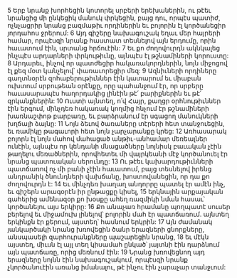 5 Երբ նրանք խորհեցին կոտորել սրբերի երեխաներին,
ու թէեւ նրանցից մի ընկեցիկ մանուկ փրկեցին,
բայց դու, որպէս պատիժ, ոչնչացրիր նրանց բազմաթիւ որդիներին
եւ բոլորին էլ կործանեցիր յորդահոս ջրերում:
6 Այդ գիշերը նախագուշակ եղաւ մեր հայրերի համար,
որպէսզի նրանք հաստատ տեսնելով այն երդումը,
որին հաւատում էին, սրտանց հրճուէին:
7 Եւ քո ժողովուրդն ակնկալեց ինչպէս արդարների փրկութիւնը,
այնպէս էլ թշնամիների կորուստը:
8 Արդարեւ, ինչով որ պատժեցիր հակառակորդներին,
նոյն միջոցով էլ քեզ մօտ կանչելով՝ փառաւորեցիր մեզ:
9 Ազնիւների որդիները գաղտնօրէն զոհաբերութիւններ էին կատարում
եւ միաբան ուխտում սրբութեան օրէնքը,
որը պահանջում էր, որ սրբերը հաւասարապէս հաղորդակից լինէին
թէ՛ բարիքներին եւ թէ՛ զրկանքներին:
10 Ուստի այնտեղ, ո՛վ Հայր, քաղցր օրհնութիւններ էին երգում,
մինչդեռ հակառակ կողմից հնչում էր թշնամիների խառնաշփոթ բարբառը,
եւ բարձրանում էր սգացող մանուկների խղճալի ձայնը:
11 Նոյն ձեւով ծառաները տէրերի հետ տանջուեցին,
եւ ռամիկը թագաւորի հետ նոյն չարչարանքը կրեց:
12 Առհասարակ բոլորն էլ նոյն մահով մահացած անթիւ-անհամար մեռեալներ ունէին,
այնպէս որ կենդանի մնացածները նոյնիսկ բաւական չէին թաղելու մեռածներին,
որովհետեւ մի վայրկեանի մէջ կործանուել էր նրանց պատուական սերունդը:
13 Ու թէեւ կախարդութիւնների պատճառով ոչ մի բանի չէին հաւատում,
բայց տեսնելով իրենց անդրանիկ ծնունդների վախճանը,
խոստովանեցին, որ դա քո ժողովուրդն է:
14 Եւ մինչդեռ խաղաղ անդորրը պատել էր ամէն ինչ,
եւ գիշերն արագօրէն իր ընթացքը կիսել,
15 երկնային արքայական գահերից ամենազօր քո խօսքը
ահեղ ռազմիկի նման հասաւ՝ կործանելու այս երկիրը:
16 Քո անաչառ հրամանը պողպատէ սուսեր բերելով եւ միջամուխ լինելով՝
բոլորին մահ էր պատճառում.
այնտեղ երկինքն էր քերում, այստեղ՝ հասնում երկրին:
17 Այն ժամանակ յանկարծակի նրանց խռովեցին ծանր երազների ցնորքները,
անսպասելի զարհուրանքները պաշարեցին նրանց,
18 եւ մէկն այստեղ, միւսն էլ այլ տեղ կիսամահ ընկած՝
յայտնի էին դարձնում այն պատճառը, որից մեռնում էին:
19 Նրանց խռովեցնող այդ երազները նոյնն էին նախագուշակում,
որպէսզի նրանք չկործանուէին առանց իմանալու,
թէ ինչու էին չարաչար տանջւում:
